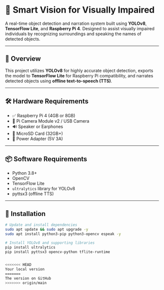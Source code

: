 # 🎯 Smart Vision for Visually Impaired

A real-time object detection and narration system built using **YOLOv8**, **TensorFlow Lite**, and **Raspberry Pi 4**. Designed to assist visually impaired individuals by recognizing surroundings and speaking the names of detected objects.

---

## 🧠 Overview

This project utilizes **YOLOv8** for highly accurate object detection, exports the model to **TensorFlow Lite** for Raspberry Pi compatibility, and narrates detected objects using **offline text-to-speech (TTS)**.

---

## 🛠️ Hardware Requirements

- ✅ Raspberry Pi 4 (4GB or 8GB)
- 📸 Pi Camera Module v2 / USB Camera
- 🔊 Speaker or Earphones
- 💾 MicroSD Card (32GB+)
- 🔌 Power Adapter (5V 3A)

---

## 📦 Software Requirements

- Python 3.8+
- OpenCV
- TensorFlow Lite
- `ultralytics` library for YOLOv8
- pyttsx3 (offline TTS)

---

## 🔧 Installation

```bash
# Update and install dependencies
sudo apt update && sudo apt upgrade -y
sudo apt install python3-pip python3-opencv espeak -y

# Install YOLOv8 and supporting libraries
pip install ultralytics
pip install pyttsx3 opencv-python tflite-runtime


<<<<<<< HEAD
Your local version
=======
The version on GitHub
>>>>>>> origin/main
